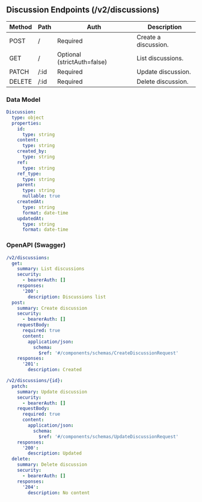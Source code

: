 ## Discussion Endpoints (/v2/discussions)

| Method | Path | Auth | Description |
|---|---|---|---|
| POST | / | Required | Create a discussion. |
| GET | / | Optional (strictAuth=false) | List discussions. |
| PATCH | /:id | Required | Update discussion. |
| DELETE | /:id | Required | Delete discussion. |

### Data Model

```yaml
Discussion:
  type: object
  properties:
    id:
      type: string
    content:
      type: string
    created_by:
      type: string
    ref:
      type: string
    ref_type:
      type: string
    parent:
      type: string
      nullable: true
    createdAt:
      type: string
      format: date-time
    updatedAt:
      type: string
      format: date-time
```

### OpenAPI (Swagger)

```yaml
/v2/discussions:
  get:
    summary: List discussions
    security:
      - bearerAuth: []
    responses:
      '200':
        description: Discussions list
  post:
    summary: Create discussion
    security:
      - bearerAuth: []
    requestBody:
      required: true
      content:
        application/json:
          schema:
            $ref: '#/components/schemas/CreateDiscussionRequest'
    responses:
      '201':
        description: Created

/v2/discussions/{id}:
  patch:
    summary: Update discussion
    security:
      - bearerAuth: []
    requestBody:
      required: true
      content:
        application/json:
          schema:
            $ref: '#/components/schemas/UpdateDiscussionRequest'
    responses:
      '200':
        description: Updated
  delete:
    summary: Delete discussion
    security:
      - bearerAuth: []
    responses:
      '204':
        description: No content
```
